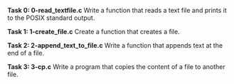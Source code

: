 **Task 0: 0-read_textfile.c**
Write a function that reads a text file and prints it to the POSIX standard output.

**Task 1: 1-create_file.c**
Create a function that creates a file.

**Task 2: 2-append_text_to_file.c**
Write a function that appends text at the end of a file.

**Task 3: 3-cp.c**
Write a program that copies the content of a file to another file.
